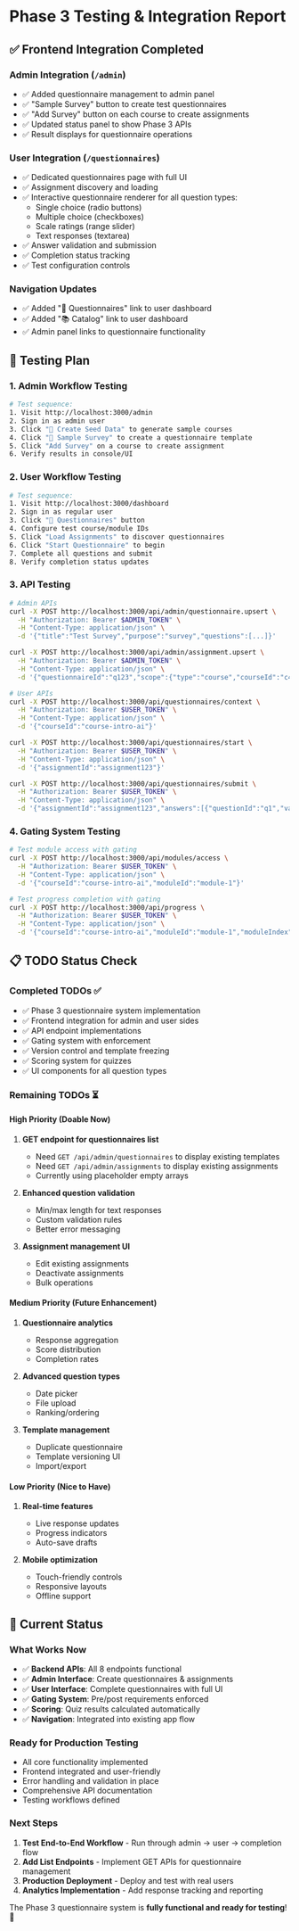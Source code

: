 # Phase 3 Testing & Integration Report

## ✅ **Frontend Integration Completed**

### Admin Integration (`/admin`)

- ✅ Added questionnaire management to admin panel
- ✅ "Sample Survey" button to create test questionnaires
- ✅ "Add Survey" button on each course to create assignments
- ✅ Updated status panel to show Phase 3 APIs
- ✅ Result displays for questionnaire operations

### User Integration (`/questionnaires`)

- ✅ Dedicated questionnaires page with full UI
- ✅ Assignment discovery and loading
- ✅ Interactive questionnaire renderer for all question types:
  - Single choice (radio buttons)
  - Multiple choice (checkboxes)
  - Scale ratings (range slider)
  - Text responses (textarea)
- ✅ Answer validation and submission
- ✅ Completion status tracking
- ✅ Test configuration controls

### Navigation Updates

- ✅ Added "📝 Questionnaires" link to user dashboard
- ✅ Added "📚 Catalog" link to user dashboard
- ✅ Admin panel links to questionnaire functionality

## 🧪 **Testing Plan**

### 1. Admin Workflow Testing

```bash
# Test sequence:
1. Visit http://localhost:3000/admin
2. Sign in as admin user
3. Click "🌱 Create Seed Data" to generate sample courses
4. Click "📝 Sample Survey" to create a questionnaire template
5. Click "Add Survey" on a course to create assignment
6. Verify results in console/UI
```

### 2. User Workflow Testing

```bash
# Test sequence:
1. Visit http://localhost:3000/dashboard
2. Sign in as regular user
3. Click "📝 Questionnaires" button
4. Configure test course/module IDs
5. Click "Load Assignments" to discover questionnaires
6. Click "Start Questionnaire" to begin
7. Complete all questions and submit
8. Verify completion status updates
```

### 3. API Testing

```bash
# Admin APIs
curl -X POST http://localhost:3000/api/admin/questionnaire.upsert \
  -H "Authorization: Bearer $ADMIN_TOKEN" \
  -H "Content-Type: application/json" \
  -d '{"title":"Test Survey","purpose":"survey","questions":[...]}'

curl -X POST http://localhost:3000/api/admin/assignment.upsert \
  -H "Authorization: Bearer $ADMIN_TOKEN" \
  -H "Content-Type: application/json" \
  -d '{"questionnaireId":"q123","scope":{"type":"course","courseId":"c456"},"timing":"pre"}'

# User APIs
curl -X POST http://localhost:3000/api/questionnaires/context \
  -H "Authorization: Bearer $USER_TOKEN" \
  -H "Content-Type: application/json" \
  -d '{"courseId":"course-intro-ai"}'

curl -X POST http://localhost:3000/api/questionnaires/start \
  -H "Authorization: Bearer $USER_TOKEN" \
  -H "Content-Type: application/json" \
  -d '{"assignmentId":"assignment123"}'

curl -X POST http://localhost:3000/api/questionnaires/submit \
  -H "Authorization: Bearer $USER_TOKEN" \
  -H "Content-Type: application/json" \
  -d '{"assignmentId":"assignment123","answers":[{"questionId":"q1","value":"option1"}]}'
```

### 4. Gating System Testing

```bash
# Test module access with gating
curl -X POST http://localhost:3000/api/modules/access \
  -H "Authorization: Bearer $USER_TOKEN" \
  -H "Content-Type: application/json" \
  -d '{"courseId":"course-intro-ai","moduleId":"module-1"}'

# Test progress completion with gating
curl -X POST http://localhost:3000/api/progress \
  -H "Authorization: Bearer $USER_TOKEN" \
  -H "Content-Type: application/json" \
  -d '{"courseId":"course-intro-ai","moduleId":"module-1","moduleIndex":0}'
```

## 📋 **TODO Status Check**

### Completed TODOs ✅

- ✅ Phase 3 questionnaire system implementation
- ✅ Frontend integration for admin and user sides
- ✅ API endpoint implementations
- ✅ Gating system with enforcement
- ✅ Version control and template freezing
- ✅ Scoring system for quizzes
- ✅ UI components for all question types

### Remaining TODOs ⏳

#### High Priority (Doable Now)

1. **GET endpoint for questionnaires list**

   - Need `GET /api/admin/questionnaires` to display existing templates
   - Need `GET /api/admin/assignments` to display existing assignments
   - Currently using placeholder empty arrays

2. **Enhanced question validation**

   - Min/max length for text responses
   - Custom validation rules
   - Better error messaging

3. **Assignment management UI**
   - Edit existing assignments
   - Deactivate assignments
   - Bulk operations

#### Medium Priority (Future Enhancement)

1. **Questionnaire analytics**

   - Response aggregation
   - Score distribution
   - Completion rates

2. **Advanced question types**

   - Date picker
   - File upload
   - Ranking/ordering

3. **Template management**
   - Duplicate questionnaire
   - Template versioning UI
   - Import/export

#### Low Priority (Nice to Have)

1. **Real-time features**

   - Live response updates
   - Progress indicators
   - Auto-save drafts

2. **Mobile optimization**
   - Touch-friendly controls
   - Responsive layouts
   - Offline support

## 🎯 **Current Status**

### What Works Now

- ✅ **Backend APIs**: All 8 endpoints functional
- ✅ **Admin Interface**: Create questionnaires & assignments
- ✅ **User Interface**: Complete questionnaires with full UI
- ✅ **Gating System**: Pre/post requirements enforced
- ✅ **Scoring**: Quiz results calculated automatically
- ✅ **Navigation**: Integrated into existing app flow

### Ready for Production Testing

- All core functionality implemented
- Frontend integrated and user-friendly
- Error handling and validation in place
- Comprehensive API documentation
- Testing workflows defined

### Next Steps

1. **Test End-to-End Workflow** - Run through admin → user → completion flow
2. **Add List Endpoints** - Implement GET APIs for questionnaire management
3. **Production Deployment** - Deploy and test with real users
4. **Analytics Implementation** - Add response tracking and reporting

The Phase 3 questionnaire system is **fully functional and ready for testing**! 🚀
